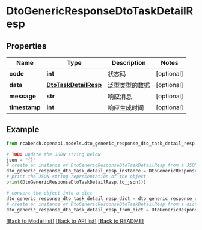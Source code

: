 # DtoGenericResponseDtoTaskDetailResp


## Properties

Name | Type | Description | Notes
------------ | ------------- | ------------- | -------------
**code** | **int** | 状态码 | [optional] 
**data** | [**DtoTaskDetailResp**](DtoTaskDetailResp.md) | 泛型类型的数据 | [optional] 
**message** | **str** | 响应消息 | [optional] 
**timestamp** | **int** | 响应生成时间 | [optional] 

## Example

```python
from rcabench.openapi.models.dto_generic_response_dto_task_detail_resp import DtoGenericResponseDtoTaskDetailResp

# TODO update the JSON string below
json = "{}"
# create an instance of DtoGenericResponseDtoTaskDetailResp from a JSON string
dto_generic_response_dto_task_detail_resp_instance = DtoGenericResponseDtoTaskDetailResp.from_json(json)
# print the JSON string representation of the object
print(DtoGenericResponseDtoTaskDetailResp.to_json())

# convert the object into a dict
dto_generic_response_dto_task_detail_resp_dict = dto_generic_response_dto_task_detail_resp_instance.to_dict()
# create an instance of DtoGenericResponseDtoTaskDetailResp from a dict
dto_generic_response_dto_task_detail_resp_from_dict = DtoGenericResponseDtoTaskDetailResp.from_dict(dto_generic_response_dto_task_detail_resp_dict)
```
[[Back to Model list]](../README.md#documentation-for-models) [[Back to API list]](../README.md#documentation-for-api-endpoints) [[Back to README]](../README.md)


